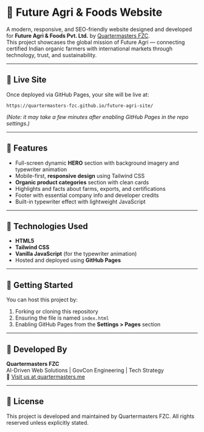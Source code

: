 # 🌾 Future Agri & Foods Website

A modern, responsive, and SEO-friendly website designed and developed for **Future Agri & Foods Pvt. Ltd.** by [Quartermasters FZC](https://quartermasters.me).  
This project showcases the global mission of Future Agri — connecting certified Indian organic farmers with international markets through technology, trust, and sustainability.

---

## 🔗 Live Site

Once deployed via GitHub Pages, your site will be live at:

```
https://quartermasters-fzc.github.io/future-agri-site/
```

_(Note: it may take a few minutes after enabling GitHub Pages in the repo settings.)_

---

## 🌟 Features

- Full-screen dynamic **HERO** section with background imagery and typewriter animation
- Mobile-first, **responsive design** using Tailwind CSS
- **Organic product categories** section with clean cards
- Highlights and facts about farms, exports, and certifications
- Footer with essential company info and developer credits
- Built-in typewriter effect with lightweight JavaScript

---

## 🧱 Technologies Used

- **HTML5**
- **Tailwind CSS**
- **Vanilla JavaScript** (for the typewriter animation)
- Hosted and deployed using **GitHub Pages**

---

## 🚀 Getting Started

You can host this project by:

1. Forking or cloning this repository
2. Ensuring the file is named `index.html`
3. Enabling GitHub Pages from the **Settings > Pages** section

---

## 🏢 Developed By

**Quartermasters FZC**  
AI-Driven Web Solutions | GovCon Engineering | Tech Strategy  
🔗 [Visit us at quartermasters.me](https://quartermasters.me)

---

## 📜 License

This project is developed and maintained by Quartermasters FZC. All rights reserved unless explicitly stated.
